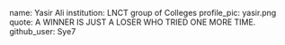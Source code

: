 name: Yasir Ali
institution: LNCT group of Colleges
profile_pic: yasir.png
quote: A WINNER IS JUST A LOSER WHO TRIED ONE MORE TIME.
github_user: Sye7